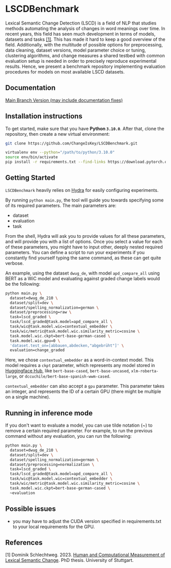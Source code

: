# LSCDBenchmark

Lexical Semantic Change Detection (LSCD) is a field of NLP that studies methods automating the analysis of changes in word meanings over time. In recent years, this field has seen much development in terms of models, datasets and tasks [[1]](#1). This has made it hard to keep a good overview of the field. Additionally, with the multitude of possible options for preprocessing, data cleaning, dataset versions, model parameter choice or tuning, clustering algorithms, and change measures a shared testbed with common evaluation setup is needed in order to precisely reproduce experimental results. Hence, we present a benchmark repository implementing evaluation procedures for models on most available LSCD datasets.

## Documentation

[//]: # "[Latest Released Version](https://lscdbenchmark.readthedocs.io/en/stable/] \ "
[Main Branch Version (may include documentation fixes)](https://lscdbenchmark.readthedocs.io/en/latest/)

## Installation instructions

To get started, make sure that you have **Python `3.10.0`**. After that, clone the repository, then create a new virtual environment:

```sh
git clone https://github.com/ChangeIsKey/LSCDBenchmark.git

virtualenv env --python="/path/to/python/3.10.0"
source env/bin/activate
pip install -r requirements.txt --find-links https://download.pytorch.org/whl/torch_stable.html
```

## Getting Started

`LSCDBenchmark` heavily relies on [Hydra](https://hydra.cc/) for easily configuring experiments.

By running `python main.py`, the tool will guide you towards specifying some of its required parameters. The main parameters are:

- dataset
- evaluation
- task

From the shell, Hydra will ask you to provide values for all these parameters,
and will provide you with a list of options.
Once you select a value for each of these parameters, you might have to input
other, deeply nested required parameters. You can define a script to run your
experiments if you constantly find yourself typing the same command, as these
can get quite verbose.

An example, using the dataset `dwug_de`, with model `apd_compare_all` using BERT
as a WiC model and evaluating against graded change labels would be the
following:

```bash
python main.py \
  dataset=dwug_de_210 \
  dataset/split=dev \
  dataset/spelling_normalization=german \
  dataset/preprocessing=raw \
  task=lscd_graded \
  task/lscd_graded@task.model=apd_compare_all \
  task/wic@task.model.wic=contextual_embedder \
  task/wic/metric@task.model.wic.similarity_metric=cosine \
  task.model.wic.ckpt=bert-base-german-cased \
  task.model.wic.gpu=0 \
  'dataset.test_on=[abbauen,abdecken,"abgebrüht"]' \
  evaluation=change_graded
```

Here, we chose `contextual_embedder` as a word-in-context model. This model
requires a `ckpt` parameter, which represents any model stored in [Huggingface
Hub](https://huggingface.co/models), like `bert-base-cased`,
`bert-base-uncased`, `xlm-roberta-large`, or
`dccuchile/bert-base-spanish-wwm-cased`.

`contextual_embedder` can also accept a `gpu` parameter. This parameter takes an
integer, and represents the ID of a certain GPU (there might be multiple on a
single machine).

## Running in inference mode

If you don't want to evaluate a model, you can use tilde notation (~) to remove a certain required parameter. For example, to run the previous command without any evaluation, you can run the following:

```bash
python main.py \
  dataset=dwug_de_210 \
  dataset/split=dev \
  dataset/spelling_normalization=german \
  dataset/preprocessing=normalization \
  task=lscd_graded \
  task/lscd_graded@task.model=apd_compare_all \
  task/wic@task.model.wic=contextual_embedder \
  task/wic/metric@task.model.wic.similarity_metric=cosine \
  task.model.wic.ckpt=bert-base-german-cased \
  ~evaluation
```

## Possible issues

- you may have to adjust the CUDA version specified in requirements.txt to your local requirements for the GPU.

## References

<a id="1">[1]</a>
Dominik Schlechtweg. 2023. [Human and Computational Measurement of Lexical Semantic Change](http://dx.doi.org/10.18419/opus-12833). PhD thesis. University of Stuttgart.
